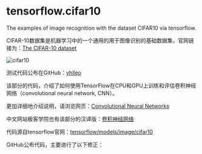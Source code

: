 # tensorflow.cifar10
The examples of image recognition with the dataset CIFAR10 via tensorflow.

CIFAR-10数据集是机器学习中的一个通用的用于图像识别的基础数据集，官网链接为：[The CIFAR-10 dataset](http://www.cs.toronto.edu/~kriz/cifar.html)

![cifar10](http://img.blog.csdn.net/20160226153743929)

测试代码公布在GitHub：[yhlleo](https://github.com/yhlleo/tensorflow.cifar10)

该部分的代码，介绍了如何使用TensorFlow在CPU和GPU上训练和评估卷积神经网络（convolutional neural network, CNN）。

更加详细地介绍说明，请浏览网页：[Convolutional Neural Networks](http://tensorflow.org/tutorials/deep_cnn/) 

中文网站极客学院也有该部分的汉译版：[卷积神经网络](http://wiki.jikexueyuan.com/project/tensorflow-zh/tutorials/deep_cnn.html)

代码源自tensorflow官网：[tensorflow/models/image/cifar10](https://tensorflow.googlesource.com/tensorflow/+/master/tensorflow/models/image/cifar10)

GitHub公布代码，主要进行了以下修正：

